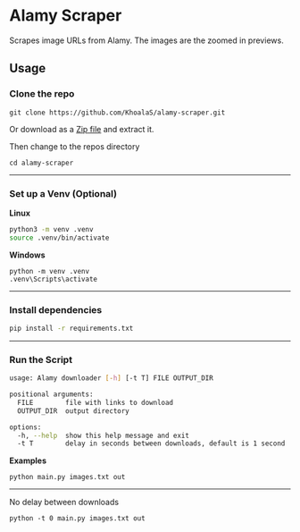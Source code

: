 # Alamy Scraper

Scrapes image URLs from Alamy. The images are the zoomed in previews. 

## Usage

### Clone the repo

```
git clone https://github.com/KhoalaS/alamy-scraper.git
```

Or download as a [Zip file](https://github.com/KhoalaS/alamy-scraper/archive/refs/heads/main.zip) and extract it.


Then change to the repos directory

```
cd alamy-scraper
```

---

### Set up a Venv (Optional)

__Linux__
```bash
python3 -m venv .venv
source .venv/bin/activate
```

__Windows__
```shell
python -m venv .venv
.venv\Scripts\activate
```

---

### Install dependencies

```bash
pip install -r requirements.txt
```

---

### Run the Script

```bash
usage: Alamy downloader [-h] [-t T] FILE OUTPUT_DIR

positional arguments:
  FILE        file with links to download
  OUTPUT_DIR  output directory

options:
  -h, --help  show this help message and exit
  -t T        delay in seconds between downloads, default is 1 second
```

__Examples__

```
python main.py images.txt out
```

---

No delay between downloads
```
python -t 0 main.py images.txt out
```